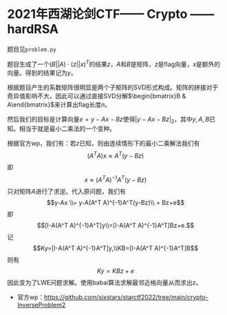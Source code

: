 # 2021年西湖论剑CTF—— Crypto —— hardRSA

题目见`problem.py`

题目生成了一个$(B||A)\cdot(z||x)^T$的结果$z$，$A$和$B$是矩阵，$z$是flag向量，$x$是额外的向量。得到的结果记为$y$。

根据题目产生的系数矩阵很明显是两个子矩阵的SVD形式构成。矩阵的拼接对于奇异值影响不大，因此可以通过直接SVD分解$\begin{bmatrix}B & A\end{bmatrix}$来计算出flag长度$n$。

然后我们的目标是计算向量$e = y-Ax-Bz$使得$|y-Ax-Bz|_2$，其中$y,A,B$已知。相当于就是最小二乘法的一个变种。

根据官方wp，我们有：若$z$已知，则由连续情形下的最小二乘解法我们有$$(A^T A)x \approx A^T(y-Bz)$$ 即$$x \approx (A^T A)^{-1}A^T(y-Bz)$$只对矩阵$A$进行了求逆。代入原问题，我们有$$y-Ax \\= y-A(A^T A)^{-1}A^T(y-Bz)\\ = Bz+e$$ 即$$[I-A(A^T A)^{-1}A^T]y\\=[I-A(A^T A)^{-1}A^T]Bz+e.$$记$$Ky=[I-A(A^T A)^{-1}A^T]y,\\KB=[I-A(A^T A)^{-1}A^T]B$$ 则有$$Ky=KB z + e$$ 因此变为了LWE问题求解。使用babai算法求解最邻近格向量从而求出$z$。

- 官方wp：https://github.com/sixstars/starctf2022/tree/main/crypto-InverseProblem2